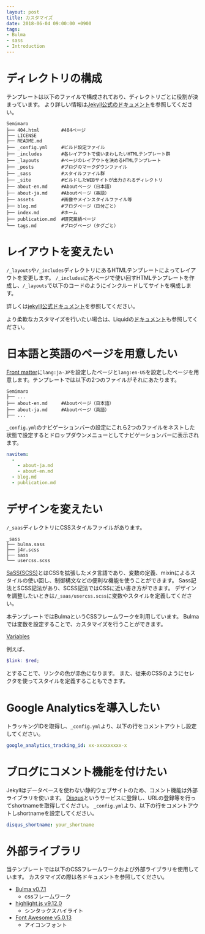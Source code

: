 ```yaml
---
layout: post
title: カスタマイズ
date: 2018-06-04 09:00:00 +0900
tags:
- Bulma
- sass
- Introduction
---
```


# ディレクトリの構成
テンプレートは以下のファイルで構成されており、ディレクトリごとに役割が決まっています。
より詳しい情報は[Jekyll公式のドキュメント](http://jekyllrb-ja.github.io/docs/structure/)を参照してください。

```
Semimaro
├── 404.html        #404ページ
├── LICENSE
├── README.md
├── _config.yml     #ビルド設定ファイル
├── _includes       #各レイアウトで使いまわしたいHTMLテンプレート群
├── _layouts        #ページのレイアウトを決めるHTMLテンプレート
├── _posts          #ブログのマークダウンファイル
├── _sass           #スタイルファイル群
├── _site           #ビルドしたWEBサイトが出力されるディレクトリ
├── about-en.md     #Aboutページ（日本語）
├── about-ja.md     #Aboutページ（英語）
├── assets          #画像やメインスタイルファイル等
├── blog.md         #ブログページ（日付ごと）
├── index.md        #ホーム
├── publication.md  #研究業績ページ
└── tags.md         #ブログページ（タグごと）
```

# レイアウトを変えたい
`/_layouts`や`/_includes`ディレクトリにあるHTMLテンプレートによってレイアウトを変更します。
`/_includes`に各ページで使い回すHTMLテンプレートを作成し、`/_layouts`で以下のコードのようにインクルードしてサイトを構成します。

詳しくは[jekylll公式ドキュメント](http://jekyllrb-ja.github.io/docs/templates/)を参照してください。

より柔軟なカスタマイズを行いたい場合は、Liquidの[ドキュメント](https://shopify.github.io/liquid/)も参照してください。

# 日本語と英語のページを用意したい

[Front matter](https://jekyllrb-ja.github.io/docs/frontmatter/)に`lang:ja-JP`を設定したページと`lang:en-US`を設定したページを用意します。テンプレートでは以下の2つのファイルがそれにあたります。

```
Semimaro
├── ...
├── about-en.md     #Aboutページ（日本語）
├── about-ja.md     #Aboutページ（英語）
├── ...
```

`_config.yml`のナビゲーションバーの設定にこれら2つのファイルをネストした状態で設定するとドロップダウンメニューとしてナビゲーションバーに表示されます。

```yml
navitem:
  - 
    - about-ja.md
    - about-en.md
  - blog.md
  - publication.md
```

# デザインを変えたい
`/_saas`ディレクトリにCSSスタイルファイルがあります。

```
_sass
├── bulma.sass
├── j4r.scss
├── sass
└── usercss.scss
```

[SaSS(SCSS)](https://sass-lang.com/)とはCSSを拡張したメタ言語であり、変数の定義、mixinによるスタイルの使い回し、制御構文などの便利な機能を使うことができます。
Sass記法とSCSS記法があり、SCSS記法ではCSSに近い書き方ができます。
デザインを調整したいときは`/_saas/usercss.scss`に変数やスタイルを定義してください。

本テンプレートではBulmaというCSSフレームワークを利用しています。
Bulmaでは変数を設定することで、カスタマイズを行うことができます。

[Variables](https://bulma.io/documentation/customize/variables/)

例えば、

```scss
$link: $red;
```

とすることで、リンクの色が赤色になります。
また、従来のCSSのようにセレクタを使ってスタイルを定義することもできます。

# Google Analyticsを導入したい

トラッキングIDを取得し、`_config.yml`より、以下の行をコメントアウトし設定してください。

```yml
google_analytics_tracking_id: xx-xxxxxxxxx-x
```

# ブログにコメント機能を付けたい
Jekyllはデータベースを使わない静的ウェブサイトのため、コメント機能は外部ライブラリを使います。
[Disqus](https://help.disqus.com/)というサービスに登録し、URLの登録等を行ってshortnameを取得してください。
`_config.yml`より、以下の行をコメントアウトしshortnameを設定してください。

```yml
disqus_shortname: your_shortname
```


# 外部ライブラリ
当テンプレートでは以下のCSSフレームワークおよび外部ライブラリを使用しています。
カスタマイズの際は各ドキュメントを参照してください。
* [Bulma v0.7.1](https://bulma.io/)
  - cssフレームワーク
* [highlight.js v9.12.0](https://highlightjs.org/)
  - シンタックスハイライト
* [Font Awesome v5.0.13](https://fontawesome.com/)
  - アイコンフォント
